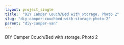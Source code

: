 ```yaml
---
layout: project_single
title:  "DIY Camper Couch/Bed with storage. Photo 2"
slug: "diy-camper-couchbed-with-storage-photo-2"
parent: "diy-camper-van"
---
```

DIY Camper Couch/Bed with storage. Photo 2